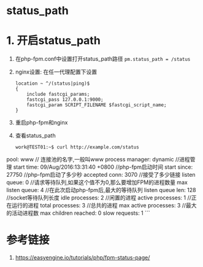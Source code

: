 # status_path

# 1. 开启status_path

1. 在php-fpm.conf中设置打开status_path路径
  `pm.status_path = /status`
2. nginx设置:
    在任一代理配置下设置
    
    ```shell
    location ~ ^/(status|ping)$
    {
        include fastcgi_params;
        fastcgi_pass 127.0.0.1:9000;
        fastcgi_param SCRIPT_FILENAME $fastcgi_script_name;
    }
    ```
3. 重启php-fpm和nginx
4. 查看status_path

    ```shell
    work@TEST01:~$ curl http://example.com/status
pool:                 www // 连接池的名字,一般叫www
process manager:      dynamic //进程管理
start time:           09/Aug/2016:13:31:40 +0800 //php-fpm启动时间
start since:          27750 //php-fpm启动了多少秒
accepted conn:        3070 //接受了多少链接
listen queue:         0 //请求等待队列,如果这个值不为0,那么要增加FPM的进程数量
max listen queue:     4 //在此次启动php-fpm后,最大的等待队列
listen queue len:     128 //socket等待队列长度
idle processes:       2 //闲置的进程
active processes:     1 //正在运行的进程
total processes:      3 //总共的进程
max active processes: 3 //最大的活动进程数
max children reached: 0
slow requests:        1
    ```

# 参考链接

1. https://easyengine.io/tutorials/php/fpm-status-page/

